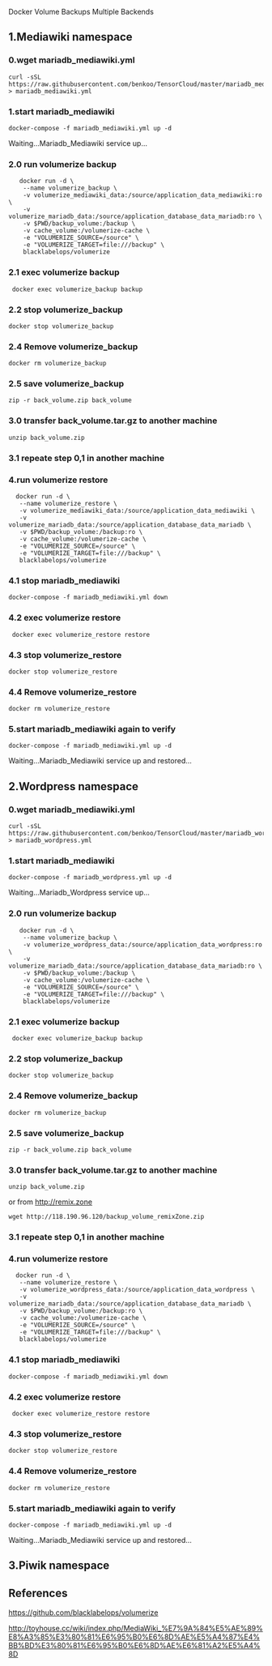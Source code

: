 Docker Volume Backups Multiple Backends

## 1.Mediawiki namespace

### 0.wget mariadb_mediawiki.yml
```
curl -sSL https://raw.githubusercontent.com/benkoo/TensorCloud/master/mariadb_mediawiki.yml > mariadb_mediawiki.yml
```

### 1.start mariadb_mediawiki
```
docker-compose -f mariadb_mediawiki.yml up -d
```

Waiting...Mariadb_Mediawiki service up...

### 2.0 run volumerize backup
```
   docker run -d \
    --name volumerize_backup \
    -v volumerize_mediawiki_data:/source/application_data_mediawiki:ro \
    -v volumerize_mariadb_data:/source/application_database_data_mariadb:ro \
    -v $PWD/backup_volume:/backup \
    -v cache_volume:/volumerize-cache \
    -e "VOLUMERIZE_SOURCE=/source" \
    -e "VOLUMERIZE_TARGET=file:///backup" \
    blacklabelops/volumerize
```

### 2.1 exec volumerize backup
```
 docker exec volumerize_backup backup
```
### 2.2 stop volumerize_backup
```
docker stop volumerize_backup
```

### 2.4 Remove volumerize_backup
```
docker rm volumerize_backup
```
### 2.5 save volumerize_backup
```
zip -r back_volume.zip back_volume
```

### 3.0 transfer back_volume.tar.gz to another machine
```
unzip back_volume.zip
```
### 3.1 repeate step 0,1 in another machine

### 4.run volumerize restore
 ```
   docker run -d \
    --name volumerize_restore \
    -v volumerize_mediawiki_data:/source/application_data_mediawiki \
    -v volumerize_mariadb_data:/source/application_database_data_mariadb \
    -v $PWD/backup_volume:/backup:ro \
    -v cache_volume:/volumerize-cache \
    -e "VOLUMERIZE_SOURCE=/source" \
    -e "VOLUMERIZE_TARGET=file:///backup" \
    blacklabelops/volumerize 
```
### 4.1 stop mariadb_mediawiki
```
docker-compose -f mariadb_mediawiki.yml down
```

### 4.2 exec volumerize restore

```
 docker exec volumerize_restore restore
```

### 4.3 stop volumerize_restore

```
docker stop volumerize_restore
```

### 4.4 Remove volumerize_restore

```
docker rm volumerize_restore
```

### 5.start mariadb_mediawiki again to verify

```
docker-compose -f mariadb_mediawiki.yml up -d
```

Waiting...Mariadb_Mediawiki service up and restored...

## 2.Wordpress namespace

### 0.wget mariadb_mediawiki.yml
```
curl -sSL https://raw.githubusercontent.com/benkoo/TensorCloud/master/mariadb_wordpress.yml > mariadb_wordpress.yml
```

### 1.start mariadb_mediawiki
```
docker-compose -f mariadb_wordpress.yml up -d
```

Waiting...Mariadb_Wordpress service up...

### 2.0 run volumerize backup
```
   docker run -d \
    --name volumerize_backup \
    -v volumerize_wordpress_data:/source/application_data_wordpress:ro \
    -v volumerize_mariadb_data:/source/application_database_data_mariadb:ro \
    -v $PWD/backup_volume:/backup \
    -v cache_volume:/volumerize-cache \
    -e "VOLUMERIZE_SOURCE=/source" \
    -e "VOLUMERIZE_TARGET=file:///backup" \
    blacklabelops/volumerize
```

### 2.1 exec volumerize backup
```
 docker exec volumerize_backup backup
```
### 2.2 stop volumerize_backup
```
docker stop volumerize_backup
```

### 2.4 Remove volumerize_backup
```
docker rm volumerize_backup
```
### 2.5 save volumerize_backup
```
zip -r back_volume.zip back_volume
```

### 3.0 transfer back_volume.tar.gz to another machine
```
unzip back_volume.zip
```

or from http://remix.zone

```
wget http://118.190.96.120/backup_volume_remixZone.zip
```

### 3.1 repeate step 0,1 in another machine

### 4.run volumerize restore
 ```
   docker run -d \
    --name volumerize_restore \
    -v volumerize_wordpress_data:/source/application_data_wordpress \
    -v volumerize_mariadb_data:/source/application_database_data_mariadb \
    -v $PWD/backup_volume:/backup:ro \
    -v cache_volume:/volumerize-cache \
    -e "VOLUMERIZE_SOURCE=/source" \
    -e "VOLUMERIZE_TARGET=file:///backup" \
    blacklabelops/volumerize 
```
### 4.1 stop mariadb_mediawiki
```
docker-compose -f mariadb_mediawiki.yml down
```

### 4.2 exec volumerize restore

```
 docker exec volumerize_restore restore
```

### 4.3 stop volumerize_restore

```
docker stop volumerize_restore
```

### 4.4 Remove volumerize_restore

```
docker rm volumerize_restore
```

### 5.start mariadb_mediawiki again to verify

```
docker-compose -f mariadb_mediawiki.yml up -d
```

Waiting...Mariadb_Mediawiki service up and restored...

## 3.Piwik namespace

## References

https://github.com/blacklabelops/volumerize

http://toyhouse.cc/wiki/index.php/MediaWiki_%E7%9A%84%E5%AE%89%E8%A3%85%E3%80%81%E6%95%B0%E6%8D%AE%E5%A4%87%E4%BB%BD%E3%80%81%E6%95%B0%E6%8D%AE%E6%81%A2%E5%A4%8D


